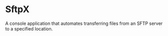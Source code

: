 # SftpX
A console application that automates transferring files from an SFTP server to a specified location. 
